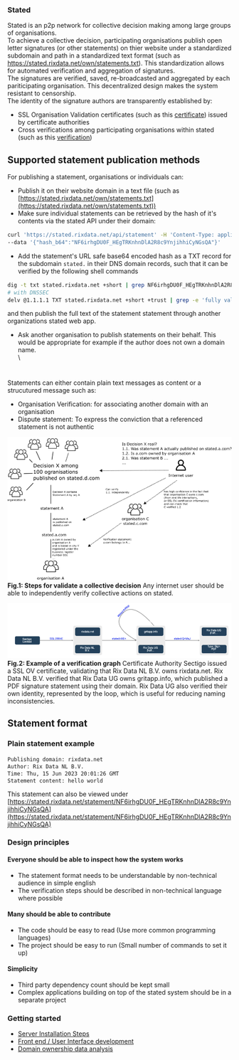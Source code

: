 ### Stated
Stated is an p2p network for collective decision making among large groups of organisations.<br />
To achieve a collective decision, participating organisations publish open letter signatures (or other statements) on thier website under a standardized subdomain and path in a standardized text format (such as https://stated.rixdata.net/own/statements.txt). This standardization allows for automated verification and aggregation of signatures.<br/>
The signatures are verified, saved, re-broadcasted and aggregated by each pariticipating organisation. This decentralized design makes the system resistant to censorship.<br/>
The identity of the signature authors are transparently established by:
 - SSL Organisation Validation certificates (such as this [certificate](https://crt.sh/?sha256=2884EC1DE425003B57CFECF80CEE32865E6C9351B57F816F5FA7CC43FE5FA99D)) issued by certificate authorities
 - Cross verifications among participating organisations within stated (such as this [verification](https://stated.rixdata.net/statement/FwoLf1njZ3tMAujNh_t6NZy9qV2RDNmDjgqju86yDEo))

## Supported statement publication methods

For publishing a statement, organisations or individuals can:
- Publish it on their website domain in a text file (such as [https://stated.rixdata.net/own/statements.txt](https://stated.rixdata.net/own/statements.txt))
- Make sure individual statements can be retrieved by the hash of it's contents via the stated API under their domain:
```bash
curl 'https://stated.rixdata.net/api/statement' -H 'Content-Type: application/json' \
--data '{"hash_b64":"NF6irhgDU0F_HEgTRKnhnDlA2R8c9YnjihhiCyNGsQA"}'
```
- Add the statement's URL safe base64 encoded hash as a TXT record for the subdomain  `stated.` in their DNS domain records, such that it can be verified by the following shell commands
```bash
dig -t txt stated.rixdata.net +short | grep NF6irhgDU0F_HEgTRKnhnDlA2R8c9YnjihhiCyNGsQA
# with DNSSEC
delv @1.1.1.1 TXT stated.rixdata.net +short +trust | grep -e 'fully validated' -e 'NF6irhgDU0F_HEgTRKnhnDlA2R8c9YnjihhiCyNGsQA'
```
and then publish the full text of the statement statement through another organizations stated web app.
- Ask another organisation to publish statements on their behalf. This would be appropriate for example if the author does not own a domain name.\
\
#
Statements can either contain plain text messages as content or a strucutured message such as:
- Organisation Verification: for associating another domain with an organisation
- Dispute statement: To express the conviction that a referenced statement is not authentic

![visualisatiuon](https://github.com/c-riq/stated/blob/master/documents/diagram.png?raw=true)
<b>Fig.1: Steps for validate a collective decision</b> Any internet user should be able to independently verify collective actions on stated.
<br />

![visualisatiuon](https://github.com/c-riq/stated/blob/master/documents/example_verification_graph.png?raw=true)<br />
<b>Fig.2: Example of a verification graph</b> Certificate Authority Sectigo issued a SSL OV certificate, validating that Rix Data NL B.V. owns rixdata.net. Rix Data NL B.V. verified that Rix Data UG owns gritapp.info, which published a PDF signature statement using their domain.  Rix Data UG also verified their own identity, represented by the loop, which is useful for reducing naming inconsistencies.


## Statement format
### Plain statement example
```
Publishing domain: rixdata.net
Author: Rix Data NL B.V.
Time: Thu, 15 Jun 2023 20:01:26 GMT
Statement content: hello world
```
This statement can also be viewed under [https://stated.rixdata.net/statement/NF6irhgDU0F_HEgTRKnhnDlA2R8c9YnjihhiCyNGsQA](https://stated.rixdata.net/statement/NF6irhgDU0F_HEgTRKnhnDlA2R8c9YnjihhiCyNGsQA)

### Design principles
#### Everyone should be able to inspect how the system works
- The statement format needs to be understandable by non-technical audience in simple english
- The verification steps should be described in non-technical language where possible
#### Many should be able to contribute
- The code should be easy to read (Use more common programming languages)
- The project should be easy to run (Small number of commands to set it up)
#### Simplicity
- Third party dependency count should be kept small
- Complex applications building on top of the stated system should be in a separate project

### Getting started
- [Server Installation Steps](https://github.com/c-riq/stated/blob/master/backend/README.md)
- [Front end / User Interface development](https://github.com/c-riq/stated/blob/master/frontend/README.md)
- [Domain ownership data analysis](https://github.com/c-riq/stated/blob/master/analysis/README.md)
